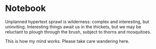 # Notebook

Unplanned hypertext sprawl is wilderness: complex and interesting, but uninviting. Interesting things await us in the thickets, but we may be reluctant to plough through the brush, subject to thorns and mosquitoes.

This is how my mind works. Please take care wandering here.